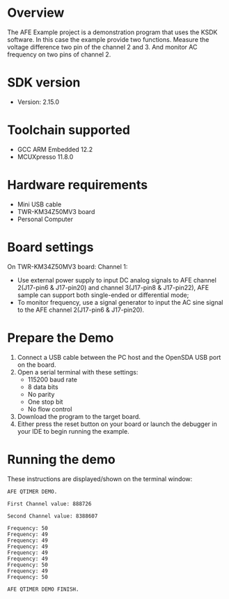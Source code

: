 Overview
========
The AFE Example project is a demonstration program that uses the KSDK software.
In this case the example provide two functions. Measure the voltage difference two pin of the
channel 2 and 3. And monitor AC frequency on two pins of channel 2.


SDK version
===========
- Version: 2.15.0

Toolchain supported
===================
- GCC ARM Embedded  12.2
- MCUXpresso  11.8.0

Hardware requirements
=====================
- Mini USB cable
- TWR-KM34Z50MV3 board
- Personal Computer

Board settings
==============
On TWR-KM34Z50MV3 board:
Channel 1:
- Use external power supply to input DC analog signals to AFE channel 2(J17-pin6 & J17-pin20)
and channel 3(J17-pin8 & J17-pin22), AFE sample can support both single-ended or differential mode;
- To monitor frequency, use a signal generator to input the AC sine signal to the
AFE channel 2(J17-pin6 & J17-pin20).

Prepare the Demo
================
1. Connect a USB cable between the PC host and the OpenSDA USB port on the board.
2. Open a serial terminal with these settings:
    - 115200 baud rate
    - 8 data bits
    - No parity
    - One stop bit
    - No flow control
3. Download the program to the target board.
4. Either press the reset button on your board or launch the debugger in your IDE to begin running the example.

Running the demo
================
These instructions are displayed/shown on the terminal window:

~~~~~~~~~~~~~~~~~~~~~~~
AFE QTIMER DEMO.

First Channel value: 888726 

Second Channel value: 8388607

Frequency: 50
Frequency: 49
Frequency: 49
Frequency: 49
Frequency: 49
Frequency: 49
Frequency: 50
Frequency: 49
Frequency: 50

AFE QTIMER DEMO FINISH.
~~~~~~~~~~~~~~~~~~~~~~~
